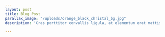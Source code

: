 ```yaml
---
layout: post
title: Blog Post
parallax_image: "/uploads/orange_black_christal_bg.jpg"
description: 'Cras porttitor convallis ligula, at elementum erat mattis quis. '

---
```

